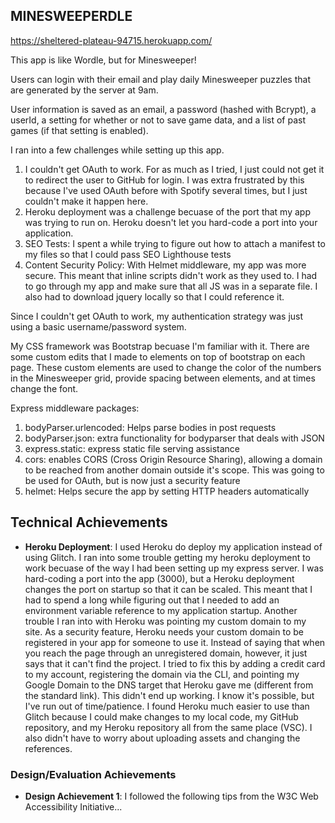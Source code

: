 ## MINESWEEPERDLE

https://sheltered-plateau-94715.herokuapp.com/

This app is like Wordle, but for Minesweeper!

Users can login with their email and play daily Minesweeper puzzles that are generated by the server at 9am.

User information is saved as an email, a password (hashed with Bcrypt), a userId, a setting for whether or not to save game data, and a list of past games (if that setting is enabled).

I ran into a few challenges while setting up this app.

1. I couldn't get OAuth to work. For as much as I tried, I just could not get it to redirect the user to GitHub for login. I was extra frustrated by this because I've used OAuth before with Spotify several times, but I just couldn't make it happen here.
2. Heroku deployment was a challenge becuase of the port that my app was trying to run on. Heroku doesn't let you hard-code a port into your application.
3. SEO Tests: I spent a while trying to figure out how to attach a manifest to my files so that I could pass SEO Lighthouse tests
4. Content Security Policy: With Helmet middleware, my app was more secure. This meant that inline scripts didn't work as they used to. I had to go through my app and make sure that all JS was in a separate file. I also had to download jquery locally so that I could reference it.

Since I couldn't get OAuth to work, my authentication strategy was just using a basic username/password system.

My CSS framework was Bootstrap becuase I'm familiar with it. There are some custom edits that I made to elements on top of bootstrap on each page. These custom elements are used to change the color of the numbers in the Minesweeper grid, provide spacing between elements, and at times change the font.

Express middleware packages:
1. bodyParser.urlencoded: Helps parse bodies in post requests
2. bodyParser.json: extra functionality for bodyparser that deals with JSON
3. express.static: express static file serving assistance
4. cors: enables CORS (Cross Origin Resource Sharing), allowing a domain to be reached from another domain outside it's scope. This was going to be used for OAuth, but is now just a security feature
5. helmet: Helps secure the app by setting HTTP headers automatically

## Technical Achievements
- **Heroku Deployment**: I used Heroku do deploy my application instead of using Glitch. I ran into some trouble getting my heroku deployment to work becuase of the way I had been setting up my express server. I was hard-coding a port into the app (3000), but a Heroku deployment changes the port on startup so that it can be scaled. This meant that I had to spend a long while figuring out that I needed to add an environment variable reference to my application startup. Another trouble I ran into with Heroku was pointing my custom domain to my site. As a security feature, Heroku needs your custom domain to be registered in your app for someone to use it. Instead of saying that when you reach the page through an unregistered domain, however, it just says that it can't find the project. I tried to fix this by adding a credit card to my account, registering the domain via the CLI, and pointing my Google Domain to the DNS target that Heroku gave me (different from the standard link). This didn't end up working. I know it's possible, but I've run out of time/patience.
I found Heroku much easier to use than Glitch because I could make changes to my local code, my GitHub repository, and my Heroku repository all from the same place (VSC). I also didn't have to worry about uploading assets and changing the references.

### Design/Evaluation Achievements
- **Design Achievement 1**: I followed the following tips from the W3C Web Accessibility Initiative...

